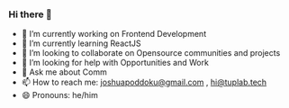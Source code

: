 ### Hi there 👋


<!-- **JoshuaPoddoku/JoshuaPoddoku** is a ✨ _special_ ✨ repository because its `README.md` (this file) appears on your GitHub profile. -->


- 🔭 I’m currently working on Frontend Development 
- 🌱 I’m currently learning ReactJS
- 👯 I’m looking to collaborate on Opensource communities and projects
- 🤔 I’m looking for help with Opportunities and Work
- 💬 Ask me about Comm
- 📫 How to reach me: joshuapoddoku@gmail.com , hi@tuplab.tech
- 😄 Pronouns: he/him

